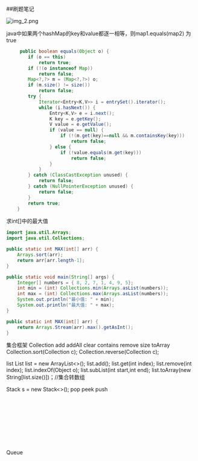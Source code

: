 ##刷题笔记

![img_2.png](img_2.png)

java中如果两个hashMap的key和value都逐一相等，则map1.equals(map2) 为true
```java
     public boolean equals(Object o) {
        if (o == this)
            return true;
        if (!(o instanceof Map))
            return false;
        Map<?,?> m = (Map<?,?>) o;
        if (m.size() != size())
            return false;
        try {
            Iterator<Entry<K,V>> i = entrySet().iterator();
            while (i.hasNext()) {
                Entry<K,V> e = i.next();
                K key = e.getKey();
                V value = e.getValue();
                if (value == null) {
                    if (!(m.get(key)==null && m.containsKey(key)))
                        return false;
                } else {
                    if (!value.equals(m.get(key)))
                        return false;
                }
            }
        } catch (ClassCastException unused) {
            return false;
        } catch (NullPointerException unused) {
            return false;
        }
        return true;
    }

```

求int[]中的最大值
```java
import java.util.Arrays;
import java.util.Collections;

public static int MAX(int[] arr) {
    Arrays.sort(arr);
    return arr[arr.length-1];
}

public static void main(String[] args) {
    Integer[] numbers = { 8, 2, 7, 1, 4, 9, 5};
    int min = (int) Collections.min(Arrays.asList(numbers));
    int max = (int) Collections.max(Arrays.asList(numbers));
    System.out.println("最小值: " + min);
    System.out.println("最大值: " + max);
}

public static int MAX(int[] arr) {
    return Arrays.Stream(arr).max().getAsInt();
}

```
集合框架
Collection
add
addAll
clear
contains
remove
size
toArray
Collection.sort(Collection c);
Collection.reverse(Collection c);

list
List<Object> list = new ArrayList<>();
list.add();
list.get(int index);
list.remove(int index);
list.indexOf(Object o);
list.subList(int start,int end);
list.toArray(new String[list.size()])；//集合转数组

Stack<Object> s = new Stack<>();
pop
peek
push


Queue<Object> q = new Queue<>();
q.offer(Object o);
q.peek;
q.poll;

Deque<String> dq = new LinkedList<>();
当栈用:
pop()
push()
peek()
当队列用:
offer()
poll()
peek()
从头部插入：
addFirst()//将指定的元素插入此双端队列的前面 ，空间不足抛异常
offerFirst()//空间不足插入失败返回回false
push()//空间不足抛异常
从尾部插入
add()//将指定的元素插入此双端队列的后面 ，空间不足抛异常
offer()//空间不足返回false
addLast()//同add()
offerLast()//同offer()
从头部删除：
E removeFirst()//检索并删除第一个元素，为空时抛出异常
E remove()//同removeFirst
E pop()//同removeFirst
E poll()//检索并删除第一个元素 ，为空时返回null
E pollFirst()//同poll
从尾部删除
E removeLast()//检索并删除最后一个元素，为空时抛出异常
E pollLast()//检索并删除最后一个元素 ，为空时返回null
检索但不删除
E getFirst()//检索但不删除第一个元素，为空就抛异常
E getLast()//检索不删除最后一个元素，为空就抛异常
E peek() peekFirst()//检索但不删除第一个元素，为空返回null
E peekLast()//检索但不删除最后一个元素，为空返回null
迭代器
Iterator<> iterator()

优先队列
Queue<Integer> q = new PriorityQueue<>();默认 小顶堆
peek()//不弹 返回队首元素
poll()//弹出 返回队首元素
add() offer() //添加元素,前者(add)在插入失败时抛出异常，后者(offer)则会返回false。
size()//返回队列元素个数
isEmpty()//判断队列是否为空，为空返回true,不空返回false

PriorityQueue<Integer> queue = new PriorityQueue<Integer>(new Comparator<Integer>() {
@Override
public int compare(Integer num1, Integer num2) {
return num1 - num2;//升序 小顶堆
return num2 - num1;//降序 大顶堆
}
});

get()
put()
remove()

getOrDefault(Object key,V defaultValue);
containsKey()
containValue()
isEmpty()

---------------------

前言

最近开始刷 LeetCode 算法题，针对工作需求的算法刷题其实主要是锻炼解决问题的思路和代码撰写能力，而不是像算法竞赛那样用复杂的数据结构，所以常用的数据结构和操作并不多，熟练使用也能很好地提升自己的代码质量，特此做一个整理，以便于查阅。

数据结构

数组 []

初始化

// 初始化一个大小为10，默认值为0的数组
int[] nums = new int[10];

// 初始化一个二位boolean数组
boolean[][] visited = new boolean[5][10];
常用方法

// 函数开头一般要做一个非空检查，然后用索引下标访问元素
if (nums.length == 0) {
return;
}

for (int i = 0; i < nums.length; i++) {
// 访问num[i]
}
字符串 String

初始化

String s1 = "hello world";
访问字符串

// String不支持用[]直接访问字符
char c = s1.charAt(2);
修改字符串

// String不支持直接修改字符串，要转化为char[]类型才能修改
char[] chars = s1.toCharArray();
chars[1] = 'a';
String s2 = new String(chars);
判断字符串是否相同

// 一定要用equals方法进行判断，不能直接用==
if (s1.equals(s2)) {
// 相等
} else {
// 不相等
}
拼接字符串

// 支持直接用+进行连接，但是效率不高
String s3 = s1 + "!";
通过 STRINGBUILDER 进行频繁的字符串拼接以提高效率

StringBuilder sb = new StringBuilder();

for (char c = 'a'; c <= 'f'; c++) {
// append方法支持拼接字符、字符串、数字等类型
sb.append(c);
String result = sb.toString();
}
动态数组 ArrayList

初始化

// 初始化一个存储String类型的动态数组
ArrayList<String> strings = new ArrayList<>();

// 初始化一个存储int类型的动态数组
ArrayList<Integer> nums = new ArrayList<>();
常用方法

// 判断是否为空
boolean isEmpty()

// 返回元素个数
int size()

// 访问索引元素
E get(int index)

// 在尾部添加元素
boolean add(E e)
双链表 LinkedList

初始化

// 初始化一个存储String类型的双链表
LinkedList<String> strings = new LinkedList<>();

// 初始化一个存储int类型的双链表
LinkedList<Integer> nums = new LinkedList<>();
常用方法

// 判断是否为空
boolean isEmpty()

// 返回元素个数
int size()

// 在尾部添加元素
boolean add(E e)

// 删除尾部最后一个元素
E removeLast()

// 在头部添加元素
void addFirst(E e)

// 删除头部第一个元素
E removeFirst()
哈希表 HashMap

初始化

// 初始化一个整数映射到字符串的哈希表
HashMap<Integer, String> map = new HashMap<>();

// 初始化一个字符串映射到数组的哈希表
HashMap<String, int[]> map = new HashMap<>();
常用方法

// 判断是否存在Key
boolean containsKey(Object key)

// 获取Key的对应Value，如果不存在则返回null
V get(Object key)

// 获取Key的对应Value，如果不存在则返回null
V getOrDefault(Object key, V defaultValue)

// 将Key和Value存入哈希表
V put(K key, V value)

// 将Key和Value存入哈希表，如果存在，则什么都不做
V putIfAbsent(K key, V value)

// 删除键值对并返回值
V remove(Object key)

// 获取哈希表中所有Key
Set<K> keySet()
队列 Queue

初始化

// Java中的Queue是一个接口
// 初始化一个存储String的队列
Queue<String> q = new LinkedList<>();
常用方法

// 判断是否为空
boolean isEmpty()

// 返回元素个数
int size()

// 返回队头元素
E peek()

// 删除并返回队头元素
E poll()

// 在队尾插入元素
boolean offer(E e)
堆栈 Stack

初始化

// 初始化一个int类型的堆栈
Stack<Integer> s = new Stack<>();
常用方法

// 判断是否为空
boolean isEmpty()

// 返回元素个数
int size()

// 将元素压入栈顶
E push(E e)

// 返回栈顶元素
E peek()

// 删除并的返回栈顶元素
E pop()
